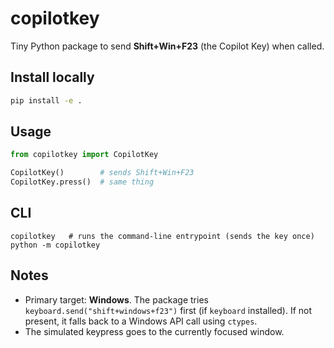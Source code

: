 # copilotkey

Tiny Python package to send **Shift+Win+F23** (the Copilot Key) when called.

## Install locally
```bash
pip install -e .
```

## Usage
```python
from copilotkey import CopilotKey

CopilotKey()        # sends Shift+Win+F23
CopilotKey.press()  # same thing
```

## CLI
```
copilotkey   # runs the command-line entrypoint (sends the key once)
python -m copilotkey
```

## Notes
- Primary target: **Windows**. The package tries `keyboard.send("shift+windows+f23")` first (if `keyboard` installed). If not present, it falls back to a Windows API call using `ctypes`.
- The simulated keypress goes to the currently focused window.
